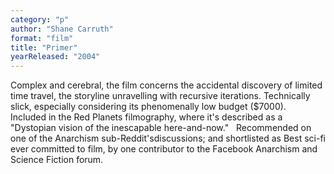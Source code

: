 ```yaml
---
category: "p"
author: "Shane Carruth"
format: "film"
title: "Primer"
yearReleased: "2004"
---
```

Complex and cerebral, the film concerns the accidental discovery of limited time travel, the storyline unravelling with recursive iterations. Technically slick, especially considering its phenomenally low budget ($7000).
 
Included in the Red Planets filmography, where it's described as a "Dystopian vision of the inescapable here-and-now."
 
Recommended on one of the Anarchism sub-Reddit'sdiscussions; and shortlisted as Best sci-fi ever committed to film, by one contributor to the Facebook Anarchism and Science Fiction forum.
 